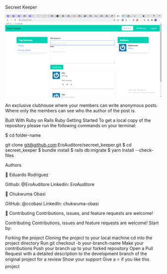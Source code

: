 Secreet Keeper

![screenshot](screenshot.png)

An exclusive clubhouse where your members can write anonymous posts. Where only the members can see who the author of the post is.

Built With
Ruby on Rails
Ruby
Getting Started
To get a local copy of the repository please run the following commands on your terminal:

$ cd folder-name

git clone git@github.com:EroAuditore/secreet_keeper.git
$ cd secreet_keeper
$ bundle install 
$ rails db:migrate
$ yarn install --check-files

Authors

👤 Eduardo Rodriguez

Github: @EroAuditore
Linkedin: EroAuditore

👤 Chukwuma Obasi

GitHub: @ccobasi
LinkedIn: chukwuma-obasi

🤝 Contributing
Contributions, issues, and feature requests are welcome!

Contributing
Contributions, issues and feature requests are welcome! Start by:

Forking the project
Cloning the project to your local machine
cd into the project directory
Run git checkout -b your-branch-name
Make your contributions
Push your branch up to your forked repository
Open a Pull Request with a detailed description to the development branch of the original project for a review
Show your support
Give a ⭐️ if you like this project